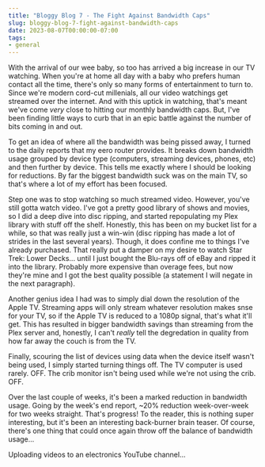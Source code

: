 ```yaml
---
title: "Bloggy Blog 7 - The Fight Against Bandwidth Caps"
slug: bloggy-blog-7-fight-against-bandwidth-caps
date: 2023-08-07T00:00:00-07:00
tags:
- general
---
```

With the arrival of our wee baby, so too has arrived a big increase in our TV watching. When you're at home all day with a baby who prefers human contact all the time, there's only so many forms of entertainment to turn to. Since we're modern cord-cut millenials, all our video watchings get streamed over the internet. And with this uptick in watching, that's meant we've come _very_ close to hitting our monthly bandwidth caps. But, I've been finding little ways to curb that in an epic battle against the number of bits coming in and out.

To get an idea of where all the bandwidth was being pissed away, I turned to the daily reports that my eero router provides. It breaks down bandwidth usage grouped by device type (computers, streaming devices, phones, etc) and then further by device. This tells me exactly where I should be looking for reductions. By far the biggest bandwidth suck was on the main TV, so that's where a lot of my effort has been focused.

Step one was to stop watching so much streamed video. However, you've still gotta watch video. I've got a pretty good library of shows and movies, so I did a deep dive into disc ripping, and started repopulating my Plex library with stuff off the shelf. Honestly, this has been on my bucket list for a while, so that was really just a win-win (disc ripping has made a lot of strides in the last several years). Though, it does confine me to things I've already purchased. That really put a damper on my desire to watch Star Trek: Lower Decks... until I just bought the Blu-rays off of eBay and ripped it into the library. Probably more expensive than overage fees, but now they're mine and I got the best quality possible (a statement I will negate in the next paragraph).

Another genius idea I had was to simply dial down the resolution of the Apple TV. Streaming apps will only stream whatever resolution makes snse for your TV, so if the Apple TV is reduced to a 1080p signal, that's what it'll get. This has resulted in bigger bandwidth savings than streaming from the Plex server and, honestly, I can't _really_ tell the degredation in quality from how far away the couch is from the TV.

Finally, scouring the list of devices using data when the device itself wasn't being used, I simply started turning things off. The TV computer is used rarely. OFF. The crib monitor isn't being used while we're not using the crib. OFF.

Over the last couple of weeks, it's been a marked reduction in bandwidth usage. Going by the week's end report, ~20% reduction week-over-week for two weeks straight. That's progress! To the reader, this is nothing super interesting, but it's been an interesting back-burner brain teaser. Of course, there's one thing that could once again throw off the balance of bandwidth usage...

Uploading videos to an electronics YouTube channel...

